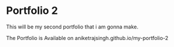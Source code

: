 # Portfolio 2
 This will be my second portfolio that i am gonna make.
 
 The Portfolio is Available on aniketrajsingh.github.io/my-portfolio-2
